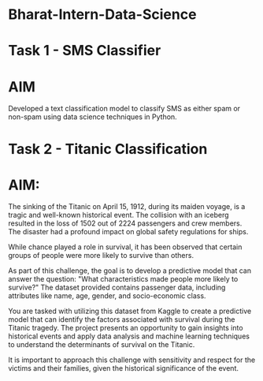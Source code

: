 # Bharat-Intern-Data-Science

# Task 1 - SMS Classifier

# AIM

Developed a text classification model to classify SMS as either spam or non-spam using data science techniques in Python.

# Task 2 - Titanic Classification

# AIM:

The sinking of the Titanic on April 15, 1912, during its maiden voyage, is a tragic and well-known historical event. The collision with an iceberg resulted in the loss of 1502 out of 2224 passengers and crew members. The disaster had a profound impact on global safety regulations for ships.

While chance played a role in survival, it has been observed that certain groups of people were more likely to survive than others.

As part of this challenge, the goal is to develop a predictive model that can answer the question: "What characteristics made people more likely to survive?" The dataset provided contains passenger data, including attributes like name, age, gender, and socio-economic class.

You are tasked with utilizing this dataset from Kaggle to create a predictive model that can identify the factors associated with survival during the Titanic tragedy. The project presents an opportunity to gain insights into historical events and apply data analysis and machine learning techniques to understand the determinants of survival on the Titanic.

It is important to approach this challenge with sensitivity and respect for the victims and their families, given the historical significance of the event.
